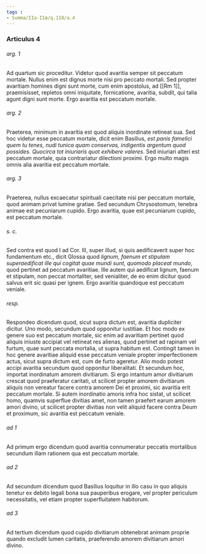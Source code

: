 ```yaml
---
tags : 
- Summa/IIa-IIæ/q.118/a.4
---
```


### Articulus 4

###### arg. 1
Ad quartum sic proceditur. Videtur quod avaritia semper sit peccatum mortale. Nullus enim est dignus morte nisi pro peccato mortali. Sed propter avaritiam homines digni sunt morte, cum enim apostolus, ad [[Rm 1]], praemisisset, repletos omni iniquitate, fornicatione, avaritia, subdit, qui talia agunt digni sunt morte. Ergo avaritia est peccatum mortale.

###### arg. 2
Praeterea, minimum in avaritia est quod aliquis inordinate retineat sua. Sed hoc videtur esse peccatum mortale, dicit enim Basilius, *est panis famelici quem tu tenes, nudi tunica quam conservas, indigentis argentum quod possides. Quocirca tot iniuriaris quot exhibere valeres*. Sed iniuriari alteri est peccatum mortale, quia contrariatur dilectioni proximi. Ergo multo magis omnis alia avaritia est peccatum mortale.

###### arg. 3
Praeterea, nullus excaecatur spirituali caecitate nisi per peccatum mortale, quod animam privat lumine gratiae. Sed secundum Chrysostomum, tenebra animae est pecuniarum cupido. Ergo avaritia, quae est pecuniarum cupido, est peccatum mortale.

###### s. c.
Sed contra est quod I ad Cor. III, super illud, si quis aedificaverit super hoc fundamentum etc., dicit Glossa quod *lignum, faenum et stipulam superaedificat ille qui cogitat quae mundi sunt, quomodo placeat mundo*, quod pertinet ad peccatum avaritiae. Ille autem qui aedificat lignum, faenum et stipulam, non peccat mortaliter, sed venialiter, de eo enim dicitur quod salvus erit sic quasi per ignem. Ergo avaritia quandoque est peccatum veniale.

###### resp.
Respondeo dicendum quod, sicut supra dictum est, avaritia dupliciter dicitur. Uno modo, secundum quod opponitur iustitiae. Et hoc modo ex genere suo est peccatum mortale, sic enim ad avaritiam pertinet quod aliquis iniuste accipiat vel retineat res alienas, quod pertinet ad rapinam vel furtum, quae sunt peccata mortalia, ut supra habitum est. Contingit tamen in hoc genere avaritiae aliquid esse peccatum veniale propter imperfectionem actus, sicut supra dictum est, cum de furto ageretur. Alio modo potest accipi avaritia secundum quod opponitur liberalitati. Et secundum hoc, importat inordinatum amorem divitiarum. Si ergo intantum amor divitiarum crescat quod praeferatur caritati, ut scilicet propter amorem divitiarum aliquis non vereatur facere contra amorem Dei et proximi, sic avaritia erit peccatum mortale. Si autem inordinatio amoris infra hoc sistat, ut scilicet homo, quamvis superflue divitias amet, non tamen praefert earum amorem amori divino, ut scilicet propter divitias non velit aliquid facere contra Deum et proximum, sic avaritia est peccatum veniale.

###### ad 1
Ad primum ergo dicendum quod avaritia connumeratur peccatis mortalibus secundum illam rationem qua est peccatum mortale.

###### ad 2
Ad secundum dicendum quod Basilius loquitur in illo casu in quo aliquis tenetur ex debito legali bona sua pauperibus erogare, vel propter periculum necessitatis, vel etiam propter superfluitatem habitorum.

###### ad 3
Ad tertium dicendum quod cupido divitiarum obtenebrat animam proprie quando excludit lumen caritatis, praeferendo amorem divitiarum amori divino.

